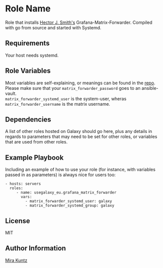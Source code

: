 Role Name
=========

Role that installs [Hector J. Smith's](https://gitlab.com/hectorjsmith) Grafana-Matrix-Forwarder. Compiled with go from source and started with Systemd.

Requirements
------------

Your host needs systemd.

Role Variables
--------------

Most variables are self-explaining, or meanings can be found in the [repo](https://gitlab.com/hectorjsmith/grafana-matrix-forwarder/-/tree/main/).
Please make sure that your `matrix_forwarder_password` goes to an ansible-vault.  
`matrix_forwarder_systemd_user` is the system-user, wheras `matrix_forwarder_username` is the matrix username.

Dependencies
------------

A list of other roles hosted on Galaxy should go here, plus any details in regards to parameters that may need to be set for other roles, or variables that are used from other roles.

Example Playbook
----------------

Including an example of how to use your role (for instance, with variables passed in as parameters) is always nice for users too:

    - hosts: servers
      roles:
         - name: usegalaxy_eu.grafana_matrix_forwarder
           vars:
             - matrix_forwarder_systemd_user: galaxy
             - matrix_forwarder_systemd_group: galaxy

License
-------

MIT

Author Information
------------------

[Mira Kuntz](github.com/mira-miracoli)
